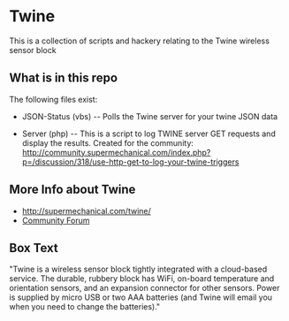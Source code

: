 Twine
========

This is a collection of scripts and hackery relating to the Twine wireless sensor block



What is in this repo
--------------------
The following files exist:

- JSON-Status (vbs) -- Polls the Twine server for your twine JSON data

- Server (php) -- This is a script to log TWINE server GET requests and display the results.  Created for the community: http://community.supermechanical.com/index.php?p=/discussion/318/use-http-get-to-log-your-twine-triggers



More Info about Twine
------------------------
- http://supermechanical.com/twine/
- [Community Forum](http://community.supermechanical.com)

Box Text
--------
"Twine is a wireless sensor block tightly integrated with a cloud-based service. The durable, rubbery block has WiFi, on-board temperature and orientation sensors, and an expansion connector for other sensors. Power is supplied by micro USB or two AAA batteries (and Twine will email you when you need to change the batteries)."


